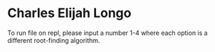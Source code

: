 # Charles Elijah Longo
To run file on repl, please input a number 1-4 where each option is a different root-finding algorithm.
